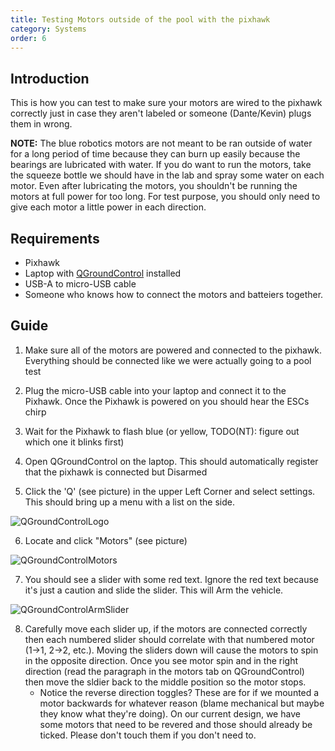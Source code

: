 ```yaml
---
title: Testing Motors outside of the pool with the pixhawk
category: Systems
order: 6
---
```

## Introduction
This is how you can test to make sure your motors are wired to the pixhawk correctly just in case they aren't labeled or someone (Dante/Kevin) plugs them in wrong.

**NOTE:** The blue robotics motors are not meant to be ran outside of water for a long period of time because they can burn up easily because the bearings are lubricated with water.
If you do want to run the motors, take the squeeze bottle we should have in the lab and spray some water on each motor. 
Even after lubricating the motors, you shouldn't be running the motors at full power for too long. For test purpose, you should only need to give each motor a little power in each direction.

## Requirements
* Pixhawk
* Laptop with [QGroundControl](http://qgroundcontrol.com/) installed 
* USB-A to micro-USB cable
* Someone who knows how to connect the motors and batteiers together.

## Guide

1. Make sure all of the motors are powered and connected to the pixhawk. Everything should be connected like we were actually going to a pool test

2. Plug the micro-USB cable into your laptop and connect it to the Pixhawk. Once the Pixhawk is powered on you should hear the ESCs chirp

3. Wait for the Pixhawk to flash blue (or yellow, TODO(NT): figure out which one it blinks first)

4. Open QGroundControl on the laptop. This should automatically register that the pixhawk is connected but Disarmed

5. Click the 'Q' (see picture) in the upper Left Corner and select settings. This should bring up a menu with a list on the side.

![QGroundControlLogo](https://ksu-auv-team.github.io/images/QGroundControlLogo.png)

<!--![QGroundControlSettings](https://ksu-auv-team.github.io/images/QGroundControlSettings.jpg)-->

6. Locate and click "Motors" (see picture)

![QGroundControlMotors](https://ksu-auv-team.github.io/images/QGroundControlMotors.jpg)

7. You should see a slider with some red text. Ignore the red text because it's just a caution and slide the slider. This will Arm the vehicle.

![QGroundControlArmSlider](https://ksu-auv-team.github.io/images/QGroundControlArmSlider.jpg)

8. Carefully move each slider up, if the motors are connected correctly then each numbered slider should correlate with that numbered motor (1->1, 2->2, etc.). Moving the sliders down will cause the motors to spin in the opposite direction. Once you see motor spin and in the right direction (read the paragraph in the motors tab on QGroundControl) then move the sldier back to the middle position so the motor stops.
    * Notice the reverse direction toggles? These are for if we mounted a motor backwards for whatever reason (blame mechanical but maybe they know what they're doing).
      On our current design, we have some motors that need to be revered and those should already be ticked. Please don't touch them if you don't need to. 
